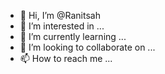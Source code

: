 - 👋 Hi, I’m @Ranitsah
- 👀 I’m interested in ...
- 🌱 I’m currently learning ...
- 💞️ I’m looking to collaborate on ...
- 📫 How to reach me ...

<!---
Ranitsah/Ranitsah is a ✨ special ✨ repository because its `README.md` (this file) appears on your GitHub profile.
You can click the Preview link to take a look at your changes.
--->
